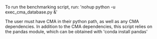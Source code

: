 To run the benchmarking script, run:
'nohup python -u exec_cma_database.py &'

The user must have CMA in their python path, as well as any CMA dependencies. In addition to the CMA dependencies, this script relies on the pandas module, which 
can be obtained with 'conda install pandas' 
